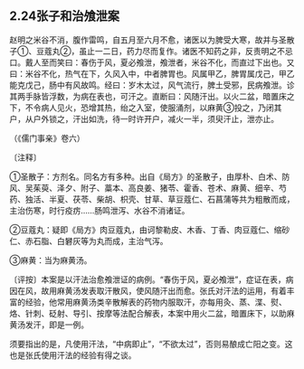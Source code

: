 ## 2.24张子和治飧泄案

赵明之米谷不消，腹作雷鸣，自五月至六月不愈，诸医以为脾受大寒，故并与圣散子①、豆蔻丸②，虽止一二日，药力尽而复作。诸医不知药之非，反责明之不忌口。戴人至而笑曰：春伤于风，夏必飧泄，飧泄者，米谷不化，而直过下出也。又曰：米谷不化，热气在下，久风入中，中者脾胃也。风属甲乙，脾胃属戊己，甲乙能克戊己，肠中有风故鸣。经曰：岁木太过，风气流行，脾土受邪，民病飧泄。诊其两手脉皆浮数，为病在表也，可汗之。直断曰：风随汗出。以火二盆，暗置床之下，不令病人见火，恐增其热，绐之入室，使服涌剂，以麻黄③投之，乃闭其户，从户外锁之，汗出如洗，待一时许开户，减火一半，须臾汗止，泄亦止。

（《儒门事亲》卷六）

〔注释〕

①圣散子：方剂名。同名方有多种。出自《局方》的圣散子，由厚朴、白术、防风、吴茱萸、泽夕、附子、藁本、高良姜、猪苓、霍香、苍术、麻黄、细辛、芍药、独活、半夏、茯苓、柴胡、枳壳、甘草、草豆蔻仁、石菖蒲等共为粗散而成，主治伤寒，时行疫疠……肠鸣泄泻、水谷不消诸证。

②豆蔻丸：疑即《局方》肉豆蔻丸，由诃黎勒皮、木香、丁香、肉豆蔻仁、缩砂仁、赤石脂、白礬灰等为丸而成，主治气泻。

③麻黄：当为麻黄汤。

〔评按〕本案是以汗法治愈飧泄证的病例。“春伤于风，夏必飧泄”，症证在表，病因在风，故用麻黄汤发表取汗散风，使风随汗出而愈。张氏对汗法的运用，有着丰富的经验，他常用麻黄汤类辛散解表的药物内服取汗，亦每用灸、蒸、渫、熨、烙、针刺、砭射、导引、按摩等法配合解表，本案中用火二盆，暗置床下，以助麻黄汤发汗，即是一例。

须要指出的是，凡使用汗法，“中病即止”，“不欲太过”，否则易酿成亡阳之变。这也是张氏使用汗法的经验有得之谈。
